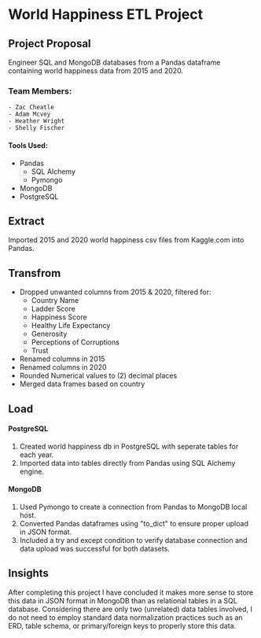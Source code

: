 # World Happiness ETL Project

## Project Proposal
Engineer SQL and MongoDB databases from a Pandas dataframe containing world happiness data from 2015 and 2020.
  
  ### Team Members:
    - Zac Cheatle
    - Adam Mcvey
    - Heather Wright
    - Shelly Fischer
  
  #### Tools Used:
  - Pandas
    - SQL Alchemy
    - Pymongo
  - MongoDB
  - PostgreSQL

## Extract
Imported 2015 and 2020 world happiness csv files from Kaggle.com into Pandas.

## Transfrom
- Dropped unwanted columns from 2015 & 2020, filtered for:
  - Country Name
  - Ladder Score
  - Happiness Score
  - Healthy Life Expectancy
  - Generosity
  - Perceptions of Corruptions
  - Trust
- Renamed columns in 2015
- Renamed columns in 2020
- Rounded Numerical values to (2) decimal places
- Merged data frames based on country

## Load
#### PostgreSQL
  1. Created world happiness db in PostgreSQL with seperate tables for each year.
  2. Imported data into tables directly from Pandas using SQL Alchemy engine.
  
#### MongoDB
  1. Used Pymongo to create a connection from Pandas to MongoDB local host.
  2. Converted Pandas dataframes using "to_dict" to ensure proper upload in JSON format.
  3. Included a try and except condition to verify database connection and data upload was successful for both datasets.

## Insights
After completing this project I have concluded it makes more sense to store this data in JSON format in MongoDB than as relational tables in a SQL database. 
Considering there are only two (unrelated) data tables involved, I do not need to employ standard data normalization practices such as an ERD, table schema, 
or primary/foreign keys to properly store this data. 
